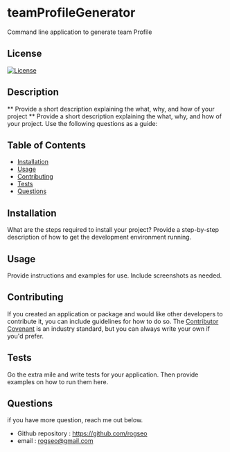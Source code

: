 # teamProfileGenerator
Command line application to generate team Profile 


## License
[![License](https://img.shields.io/badge/License-Apache_2.0-blue.svg)](https://opensource.org/licenses/Apache-2.0)

## Description
** Provide a short description explaining the what, why, and how of your project **
Provide a short description explaining the what, why, and how of your project. Use the following questions as a guide:

## Table of Contents
- [Installation](#installation)
- [Usage](#usage)
- [Contributing](#contributing)
- [Tests](#tests)
- [Questions](#questions)

## Installation
What are the steps required to install your project? Provide a step-by-step description of how to get the development environment running.

## Usage
Provide instructions and examples for use. Include screenshots as needed.

## Contributing
If you created an application or package and would like other developers to contribute it, you can include guidelines for how to do so. The [Contributor Covenant](https://www.contributor-covenant.org/) is an industry standard, but you can always write your own if you'd prefer.

## Tests
Go the extra mile and write tests for your application. Then provide examples on how to run them here.


## Questions
if you have more question, reach me out below.
* Github repository : https://github.com/rogseo
* email : rogseo@gmail.com
